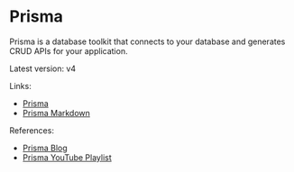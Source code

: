 # Prisma

Prisma is a database toolkit that connects to your database and generates CRUD APIs for your application.

Latest version: v4

Links:

- [Prisma](https://prisma.io)
- [Prisma Markdown](https://github.com/samchon/prisma-markdown)

References:

- [Prisma Blog](https://prisma.io/blog)
- [Prisma YouTube Playlist](https://youtube.com/watch?v=4tXGRe5CDDg&list=PLn2e1F9Rfr6kPDIAbfkOxgDLf4N3bFiMn)
